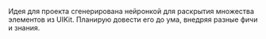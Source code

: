 Идея для проекта сгенерирована нейронкой для раскрытия множества элементов из UIKit. Планирую довести его до ума, внедряя разные фичи и знания.
